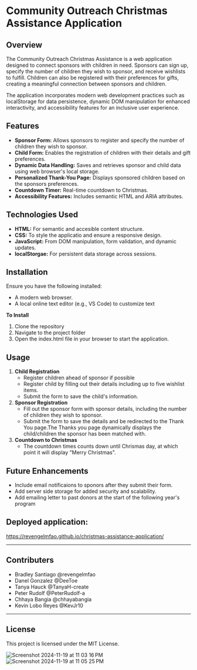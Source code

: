 # **Community Outreach Christmas Assistance Application**


## **Overview**

The Community Outreach Christmas Assistance is a web application designed to connect sponsors with children in need. Sponsors can sign up, specify the number of children they wish to sponsor, and receive wishlists to fulfill. Children can also be registered with their preferences for gifts, creating a meaningful connection between sponsors and children.

The application incorporates modern web development practices such as localStorage for data persistence, dynamic DOM manipulation for enhanced interactivity, and accessibility features for an inclusive user experience.

## **Features**
* **Sponsor Form:** Allows sponsors to register and specify the number of children they wish to sponsor.
* **Child Form:** Enables the registration of children with their details and gift preferences.
* **Dynamic Data Handling:** Saves and retrieves sponsor and child data using web browser's local storage.
* **Personalized Thank-You Page:** Displays sponsored children based on the sponsors preferences.
* **Countdown Timer:** Real-time countdown to Christmas.
* **Accessibility Features:** Includes semantic HTML and ARIA attributes.

## **Technologies Used**
* **HTML:**  For semantic and accesible content structure.
* **CSS:** To style the applicatio and ensure a responsive design.
* **JavaScript:** From DOM manipulation, form validation, and dynamic updates.
* **localStorgae:** For persistent data storage across sessions.

## **Installation**
Ensure you have the following installed:
* A modern web browser.
* A local online text editor (e.g., VS Code) to customize text
  
**To Install**
  1. Clone the repository
  2. Navigate to the project folder
  3. Open the index.html file in your browser to start the application.
 
  ## **Usage**
  1. **Child Registration**
      * Register children ahead of sponsor if possible
      * Register child by filling out their details including up to five wishlist items.
      * Submit the form to save the child's information.
  2. **Sponsor Registration**
     * Fill out the sponsor form with sponsor details, including the number of children they wish to sponsor.
     * Submit the form to save the details and be redirected to the Thank You page.The Thanks you page dynamically
       displays the child/children the sponsor has been matched with.
  3. **Countdown to Christmas**
     * The countdown times counts down until Chrismas day, at which point it will display "Merry Christmas".  

## **Future Enhancements**
* Include email notificaions to sponors after they submit their form. 
* Add server side storage for added security and scalability.
* Add emailing letter to past donors at the start of the following year's program

## Deployed application: 
https://revengelmfao.github.io/christmas-assistance-application/

---
## **Contributers**
* Bradley Santiago @revengelmfao
* Danel Gonzalez @DeeToe
* Tanya Hauck @TanyaH-create
* Peter Rudolf @PeterRudolf-a
* Chhaya Bangia @chhayabangia
* Kevin Lobo Reyes @KevJr10
---
  ## **License**
  This project is licensed under the MIT License. 

![Screenshot 2024-11-19 at 11 03 16 PM](https://github.com/user-attachments/assets/73b0baa7-3da1-4603-ad8c-31b7f1ee07a7)
![Screenshot 2024-11-19 at 11 05 25 PM](https://github.com/user-attachments/assets/b325fe13-cc27-47b9-bbc1-ccdf743006ec)

